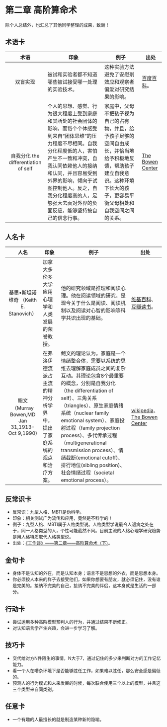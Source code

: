 # 第二章 高阶算命术
除个人总结外，也汇总了其他同学整理的成果，致谢！
## 术语卡
|术语|印象|例子|出处|
|:---:|---|---|---|
|双盲实现|被试和实验者都不知道哪些被试接受哪一处理的实验技术。|这种实验方法避免了安慰剂效应和观察者偏爱对研究结果的影响。|[百度百科](http://baike.baidu.com/link?url=MZx_nCueuGyPHrOIlw4nfsFDLOGPvfGmkgsTzkHeNeQktW74vT_lgGTYG8bXblORkwfDHGY7o5ZYEP4ec3BNSWPyEaFrhGBdcG9XRf1qbacaXfzhDUxzuVB1pKmbFf8P)。|
|自我分化 the differentiation of self|个人的思想、感觉、行为很大程度上受到家庭和其所处的社会团体的影响，而每个个体感受到来自“团体思维”的压力程度不尽相同。自我分化程度低的人，害怕产生不一致和冲突，自我认同依赖他人的接纳和认同，并且容易受到外界的影响，倾向于试图控制他人。反之，自我分化程度高的人，足够强大去面对外界的负面反应，能够坚持按自己的信念行事。|家庭中，父母不把孩子视为自己的占有物，并且，给予孩子足够的空间自由成长，并恰当地给予积极地反馈，帮助孩子建立自我意识。这种环境下长大的孩子，更容易平衡父母相处和自我空间之间的关系。|[The Bowen Center](http://www.thebowencenter.org/theory/eight-concepts/)|

## 人名卡
|人名|印象|例子|出处|
|:---:|---|---|---|
|基思•斯坦诺维奇 （Keith E. Stanovich）|加拿大多伦多大学应用心理学和人类发展的荣誉教授。|他的研究领域是推理和阅读心理。他在阅读领域的研究，是现今关于什么是阅读、阅读机制以及阅读对心智的影响等科学共识出现的基础。|[维基百科](https://en.wikipedia.org/wiki/Keith_Stanovich)、[豆瓣读书](https://book.douban.com/subject/26605978/)。|
|鲍文（Murray Bowen,MD Jan 31,1913-Oct 9,1990)|在弗洛伊德流派占主流的精神分析学界中，提出了家庭系统的观点和治疗方案。|鲍文的理论认为，家庭是一个情绪整合体，需要以系统的思维去理解家庭成员之间的复杂互动。其理论包含8个最重要的概念，分别是自我分化（the differentiation of self）、三角关系（triangles）、原生家庭情绪系统（nuclear family emotional system）、家庭投射过程（family projection process）、多代传承过程（multigenerational transmission process）、情绪截断(emotional cutoff)、排行地位(sibling position)、社会情绪过程（societal emotional process）。|[wikipedia](https://en.wikipedia.org/wiki/Murray_Bowen)、[The Bowen Center](http://www.thebowencenter.org/theory/eight-concepts/)|

## 反常识卡
- 反常识：九型人格、MBTI是伪科学。
- 印象：相关测试广为流传和应用，竟然是不科学的！
- 例子：九型人格、MBTI属于人格类型说。人格类型学说最令人诟病之处在于，同一人格类型的人，个性可能截然不同。目前主流的人格心理学研究趋势是用人格特质取代人格类型说。
- 出处：[《工作谈》——第二章——高阶算命术（下）](http://mp.weixin.qq.com/s?__biz=MzA3MzM0MjUyMQ==&mid=2652149187&idx=1&sn=3d0033f7533442281e3b840146ec8faa&mpshare=1&scene=23&srcid=1029LGALd9jlSLE97ZDeklXX#rd)。

## 金句卡
- 身体不是认知的外在，而是认知本身；语言不是思想的外衣，而是思想本身。
- 你必须按人本来的样子去接受他们，如果你想要有朋友，就必须记住，没有谁是完美的。接纳不完美的自己，接纳不完美的伴侣，这本身就是生活的一部分。

## 行动卡
- 尝试运用多种高阶模型预判人的行为，并通过结果不断修正。
- 对认知语言学产生兴趣，会进一步学习了解。

## 技巧卡
- 交代给对方N件陌生的事情，N大于7，通过记住的多少来判断对方的工作记忆能力。
- 看一个人在嘈杂环境下是否能够胜任工作，如果难以胜任，那么安全感是偏低的。
- 预测人的行为模式和未来发展的时候，每次联合使用三个以上的模型，并且这三个类型来自同类别。

## 任意卡
- 一个有趣的人最擅长的就是制造某种新的隐喻。
